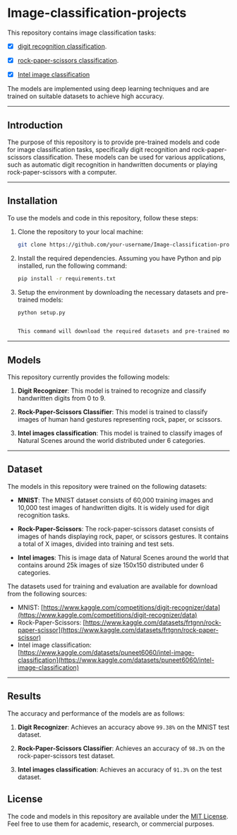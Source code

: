 # Image-classification-projects

This repository contains image classification tasks: 

- [x]  [digit recognition classification](https://github.com/tawfikhammad/Image-classification-projects/tree/main/digit-recognizer).
- [x]  [rock-paper-scissors classification](https://github.com/tawfikhammad/Image-classification-projects/tree/main/rock%20paper%20scissors).
- [x]  [Intel image classification](https://github.com/tawfikhammad/Image-classification-projects/tree/main/Intel%20images%20classification)


The models are implemented using deep learning techniques and are trained on suitable datasets to achieve high accuracy.

---

## Introduction

The purpose of this repository is to provide pre-trained models and code for image classification tasks, specifically digit recognition and rock-paper-scissors classification. These models can be used for various applications, such as automatic digit recognition in handwritten documents or playing rock-paper-scissors with a computer.

---

## Installation

To use the models and code in this repository, follow these steps:

1. Clone the repository to your local machine:

   ````bash
   git clone https://github.com/your-username/Image-classification-projects.git


2. Install the required dependencies. Assuming you have Python and pip installed, run the following command:

   ````bash
   pip install -r requirements.txt


3. Setup the environment by downloading the necessary datasets and pre-trained models:

   ````bash
   python setup.py


   This command will download the required datasets and pre-trained models into the appropriate directories.

----

## Models

This repository currently provides the following models:

1. **Digit Recognizer**: This model is trained to recognize and classify handwritten digits from 0 to 9.

2. **Rock-Paper-Scissors Classifier**: This model is trained to classify images of human hand gestures representing rock, paper, or scissors.

3. **Intel images classification**: This model is trained to classify images of Natural Scenes around the world distributed under 6 categories.

---

## Dataset

The models in this repository were trained on the following datasets:

* **MNIST**: The MNIST dataset consists of 60,000 training images and 10,000 test images of handwritten digits. It is widely used for digit recognition tasks.

* **Rock-Paper-Scissors**: The rock-paper-scissors dataset consists of images of hands displaying rock, paper, or scissors gestures. It contains a total of X images, divided into training and test sets.

* **Intel images**: This is image data of Natural Scenes around the world that contains around 25k images of size 150x150 distributed under 6 categories.


The datasets used for training and evaluation are available for download from the following sources:

- MNIST: [https://www.kaggle.com/competitions/digit-recognizer/data](https://www.kaggle.com/competitions/digit-recognizer/data)
- Rock-Paper-Scissors: [https://www.kaggle.com/datasets/frtgnn/rock-paper-scissor](https://www.kaggle.com/datasets/frtgnn/rock-paper-scissor)
- Intel image classification: [https://www.kaggle.com/datasets/puneet6060/intel-image-classification](https://www.kaggle.com/datasets/puneet6060/intel-image-classification)

---

## Results

The accuracy and performance of the models are as follows:

1. **Digit Recognizer**: Achieves an accuracy above `99.38%` on the MNIST test dataset.

2. **Rock-Paper-Scissors Classifier**: Achieves an accuracy of `98.3%` on the rock-paper-scissors test dataset.

3. **Intel images classification**: Achieves an accuracy of `91.3%` on the test dataset.

## License

The code and models in this repository are available under the [MIT License](./LICENSE). Feel free to use them for academic, research, or commercial purposes.
